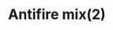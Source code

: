 ---
layout: item
title: Antifire mix(2)
item-id: 11505
datatable: true
id: 11505
name: "Antifire mix(2)"
members: true
lowalch: 79
highalch: 118
examine: "Two doses of fishy anti-firebreath potion."
monsters:
  - id: 5566
    name: "Ferocious barbarian spirit"
    members: true
    combat_level: 166
    wiki_url: "https://oldschool.runescape.wiki/w/Ferocious_barbarian_spirit"
    drops:
      - quantity: "1"
        rarity: 0.03125
    image: "https://oldschool.runescape.wiki/images/thumb/d/dd/Ferocious_barbarian_spirit.png/200px-Ferocious_barbarian_spirit.png?ccb32"
---